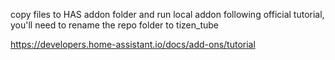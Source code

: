 copy files to HAS addon folder and run local addon following official tutorial, you'll need to rename the repo folder to tizen_tube

https://developers.home-assistant.io/docs/add-ons/tutorial